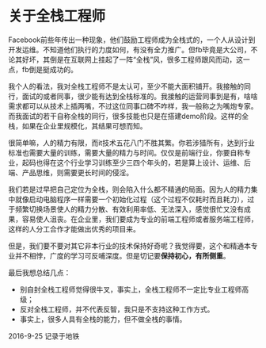 # 关于全栈工程师

Facebook前些年传出一种现象，他们鼓励工程师成为全栈式的，一个人从设计到开发运维。不知道他们执行的力度如何，有没有全力推广。但fb毕竟是大公司，不论其好坏，其倒是在互联网上挂起了一阵“全栈”风，很多工程师跟风而动，这一点，fb倒是挺成功的。

我个人的看法，我对全栈工程师不是太认可，至少不能大面积铺开。我接触的同行，面试的或者同事，很少能有达到全栈标准的。我接触的运营同事到是有，啥啥需求都可以从技术上插两嘴，不过这位同事口碑不咋样，我一般称之为嘴炮专家。而我面试的若干自称全栈的同行，很多技能也只是在搭建demo阶段。这样的全栈，如果在企业里规模化，其结果可想而知。

很简单嘛，人的精力有限，而it技术五花八门不胜其繁。你若涉猎所有，达到行业标准也需要大量的训练，需要大量的精力与时间。仅仅是前端行业，你要自称专业，起码也得在这个行业学习训练至少三四个年头的，若是算上设计、运维、后端、产品思维，则需要更长时间的侵淫。

我们若是过早把自己定位为全栈，则会陷入什么都不精通的局面。因为人的精力集中就像启动电脑程序一样需要一个初始化过程（这个过程不仅耗时而且耗力），过于频繁切换场景使人的精力分散、有效利用率低、无法深入，感觉很忙又没有成果，容易使人沮丧。在企业里，我们要成为专业的前端工程师或者服务端工程师，这样的人分工合作才能做出优秀的项目来。

但是，我们要不要对其它非本行业的技术保持好奇呢？我觉得要，这个和精通本专业并不相悖，广度的学习可反哺深度。但是切记要**保持初心，有所侧重**。

最后我想总结几点：
* 别自封全栈工程师觉得很牛叉，事实上，全栈工程师不一定比专业工程师高级；
* 反对全栈工程师，并不代表反智，我只是不支持这种工作方式。
* 事实上，很多人具有全栈的能力，但不做全栈的事情。

2016-9-25 记录于地铁
